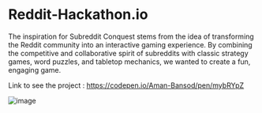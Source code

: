 # Reddit-Hackathon.io
The inspiration for Subreddit Conquest stems from the idea of transforming the Reddit community into an interactive gaming experience. By combining the competitive and collaborative spirit of subreddits with classic strategy games, word puzzles, and tabletop mechanics, we wanted to create a fun, engaging game.

Link to see the project : https://codepen.io/Aman-Bansod/pen/mybRYpZ 

![image](https://github.com/user-attachments/assets/9a4f310c-5656-4d19-bf8f-6c798d9da838)




